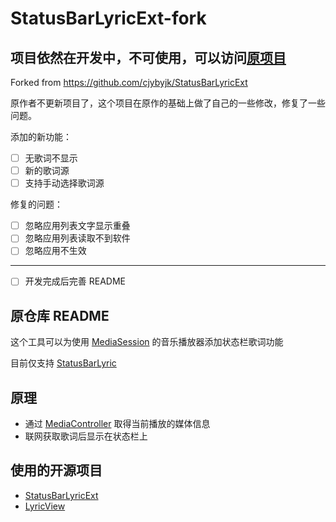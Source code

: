 # StatusBarLyricExt-fork

## 项目依然在开发中，不可使用，可以访问[原项目](https://github.com/cjybyjk/StatusBarLyricExt)

Forked from <https://github.com/cjybyjk/StatusBarLyricExt>

原作者不更新项目了，这个项目在原作的基础上做了自己的一些修改，修复了一些问题。

添加的新功能：

- [ ] 无歌词不显示
- [ ] 新的歌词源
- [ ] 支持手动选择歌词源

修复的问题：

- [ ] 忽略应用列表文字显示重叠
- [ ] 忽略应用列表读取不到软件
- [ ] 忽略应用不生效

---

- [ ] 开发完成后完善 README

## 原仓库 README

这个工具可以为使用 [MediaSession](https://developer.android.google.cn/reference/android/media/session/MediaSession) 的音乐播放器添加状态栏歌词功能

目前仅支持 [StatusBarLyric](https://github.com/577fkj/MIUIStatusBarLyric)

## 原理
- 通过 [MediaController](https://developer.android.google.cn/reference/android/media/session/MediaController) 取得当前播放的媒体信息
- 联网获取歌词后显示在状态栏上

## 使用的开源项目
- [StatusBarLyricExt](https://github.com/cjybyjk/StatusBarLyricExt)
- [LyricView](https://github.com/markzhai/LyricView)
